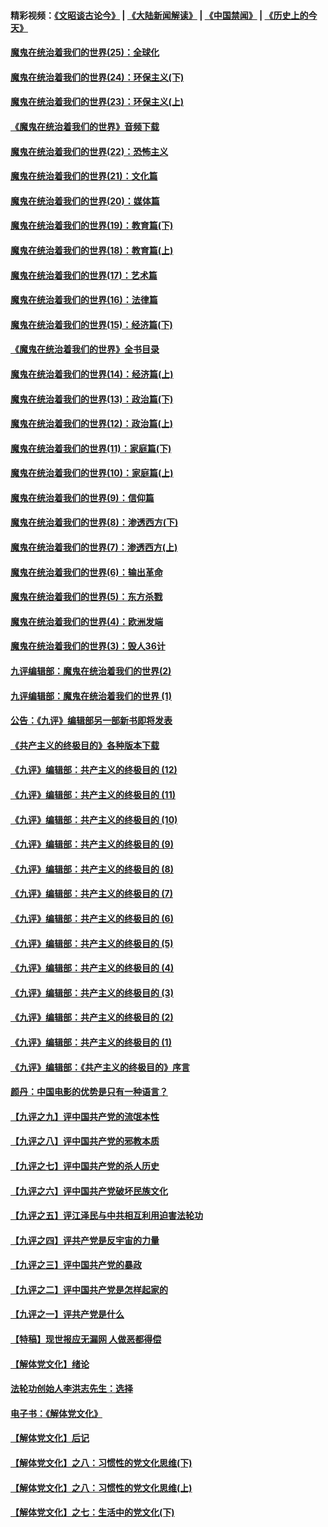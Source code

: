 #### 精彩视频：[《文昭谈古论今》](https://github.com/gfw-breaker/wenzhao/blob/master/README.md?t=11251232) | [《大陆新闻解读》](https://github.com/gfw-breaker/ntdtv-comedy/blob/master/README.md?t=11251232) | [《中国禁闻》](https://github.com/gfw-breaker/ntdtv-news/blob/master/README.md?t=11251232) | [《历史上的今天》](https://github.com/gfw-breaker/today-in-history/blob/master/README.md?t=11251232) 

#### [魔鬼在统治着我们的世界(25)：全球化](../pages/nsc422/n10788205.md?t=11251232) 

#### [魔鬼在统治着我们的世界(24)：环保主义(下)](../pages/nsc422/n10695307.md?t=11251232) 

#### [魔鬼在统治着我们的世界(23)：环保主义(上)](../pages/nsc422/n10688613.md?t=11251232) 

#### [《魔鬼在统治着我们的世界》音频下载](../pages/nsc422/n10635553.md?t=11251232) 

#### [魔鬼在统治着我们的世界(22)：恐怖主义](../pages/nsc422/n10614727.md?t=11251232) 

#### [魔鬼在统治着我们的世界(21)：文化篇](../pages/nsc422/n10597706.md?t=11251232) 

#### [魔鬼在统治着我们的世界(20)：媒体篇](../pages/nsc422/n10586579.md?t=11251232) 

#### [魔鬼在统治着我们的世界(19)：教育篇(下)](../pages/nsc422/n10564808.md?t=11251232) 

#### [魔鬼在统治着我们的世界(18)：教育篇(上)](../pages/nsc422/n10526970.md?t=11251232) 

#### [魔鬼在统治着我们的世界(17)：艺术篇](../pages/nsc422/n10499093.md?t=11251232) 

#### [魔鬼在统治着我们的世界(16)：法律篇](../pages/nsc422/n10485969.md?t=11251232) 

#### [魔鬼在统治着我们的世界(15)：经济篇(下)](../pages/nsc422/n10469975.md?t=11251232) 

#### [《魔鬼在统治着我们的世界》全书目录](../pages/nsc422/n10464261.md?t=11251232) 

#### [魔鬼在统治着我们的世界(14)：经济篇(上)](../pages/nsc422/n10457370.md?t=11251232) 

#### [魔鬼在统治着我们的世界(13)：政治篇(下)](../pages/nsc422/n10448270.md?t=11251232) 

#### [魔鬼在统治着我们的世界(12)：政治篇(上)](../pages/nsc422/n10444576.md?t=11251232) 

#### [魔鬼在统治着我们的世界(11)：家庭篇(下)](../pages/nsc422/n10440961.md?t=11251232) 

#### [魔鬼在统治着我们的世界(10)：家庭篇(上)](../pages/nsc422/n10435448.md?t=11251232) 

#### [魔鬼在统治着我们的世界(9)：信仰篇](../pages/nsc422/n10432159.md?t=11251232) 

#### [魔鬼在统治着我们的世界(8)：渗透西方(下)](../pages/nsc422/n10429603.md?t=11251232) 

#### [魔鬼在统治着我们的世界(7)：渗透西方(上)](../pages/nsc422/n10426013.md?t=11251232) 

#### [魔鬼在统治着我们的世界(6)：输出革命](../pages/nsc422/n10421536.md?t=11251232) 

#### [魔鬼在统治着我们的世界(5)：东方杀戮](../pages/nsc422/n10417707.md?t=11251232) 

#### [魔鬼在统治着我们的世界(4)：欧洲发端](../pages/nsc422/n10414890.md?t=11251232) 

#### [魔鬼在统治着我们的世界(3)：毁人36计](../pages/nsc422/n10411583.md?t=11251232) 

#### [九评编辑部：魔鬼在统治着我们的世界(2)](../pages/nsc422/n10410036.md?t=11251232) 

#### [九评编辑部：魔鬼在统治着我们的世界 (1)](../pages/nsc422/n10406825.md?t=11251232) 

#### [公告：《九评》编辑部另一部新书即将发表](../pages/nsc422/n10405104.md?t=11251232) 

#### [《共产主义的终极目的》各种版本下载](../pages/nsc422/n10022138.md?t=11251232) 

#### [《九评》编辑部：共产主义的终极目的 (12)](../pages/nsc422/n9933272.md?t=11251232) 

#### [《九评》编辑部：共产主义的终极目的 (11)](../pages/nsc422/n9924973.md?t=11251232) 

#### [《九评》编辑部：共产主义的终极目的 (10)](../pages/nsc422/n9920883.md?t=11251232) 

#### [《九评》编辑部：共产主义的终极目的 (9)](../pages/nsc422/n9916363.md?t=11251232) 

#### [《九评》编辑部：共产主义的终极目的 (8)](../pages/nsc422/n9912488.md?t=11251232) 

#### [《九评》编辑部：共产主义的终极目的 (7)](../pages/nsc422/n9901176.md?t=11251232) 

#### [《九评》编辑部：共产主义的终极目的 (6)](../pages/nsc422/n9899359.md?t=11251232) 

#### [《九评》编辑部：共产主义的终极目的 (5)](../pages/nsc422/n9893174.md?t=11251232) 

#### [《九评》编辑部：共产主义的终极目的 (4)](../pages/nsc422/n9891246.md?t=11251232) 

#### [《九评》编辑部：共产主义的终极目的 (3)](../pages/nsc422/n9879879.md?t=11251232) 

#### [《九评》编辑部：共产主义的终极目的 (2)](../pages/nsc422/n9876205.md?t=11251232) 

#### [《九评》编辑部：共产主义的终极目的 (1)](../pages/nsc422/n9865857.md?t=11251232) 

#### [《九评》编辑部：《共产主义的终极目的》序言](../pages/nsc422/n9862666.md?t=11251232) 

#### [颜丹：中国电影的优势是只有一种语言？](../pages/nsc422/n9583062.md?t=11251232) 

#### [【九评之九】评中国共产党的流氓本性](../pages/nsc422/n737542.md?t=11251232) 

#### [【九评之八】评中国共产党的邪教本质](../pages/nsc422/n735942.md?t=11251232) 

#### [【九评之七】评中国共产党的杀人历史](../pages/nsc422/n733806.md?t=11251232) 

#### [【九评之六】评中国共产党破坏民族文化](../pages/nsc422/n731667.md?t=11251232) 

#### [【九评之五】评江泽民与中共相互利用迫害法轮功](../pages/nsc422/n730058.md?t=11251232) 

#### [【九评之四】评共产党是反宇宙的力量](../pages/nsc422/n727814.md?t=11251232) 

#### [【九评之三】评中国共产党的暴政](../pages/nsc422/n725597.md?t=11251232) 

#### [【九评之二】评中国共产党是怎样起家的](../pages/nsc422/n723946.md?t=11251232) 

#### [【九评之一】评共产党是什么](../pages/nsc422/n722529.md?t=11251232) 

#### [【特稿】现世报应无漏网 人做恶都得偿](../pages/nsc422/n4215167.md?t=11251232) 

#### [【解体党文化】绪论](../pages/nsc422/n1449356.md?t=11251232) 

#### [法轮功创始人李洪志先生：选择](../pages/nsc422/n3580738.md?t=11251232) 

#### [电子书：《解体党文化》](../pages/nsc422/n1573484.md?t=11251232) 

#### [【解体党文化】后记](../pages/nsc422/n1531999.md?t=11251232) 

#### [【解体党文化】之八：习惯性的党文化思维(下)](../pages/nsc422/n1526477.md?t=11251232) 

#### [【解体党文化】之八：习惯性的党文化思维(上)](../pages/nsc422/n1520631.md?t=11251232) 

#### [【解体党文化】之七：生活中的党文化(下)](../pages/nsc422/n1513446.md?t=11251232) 


